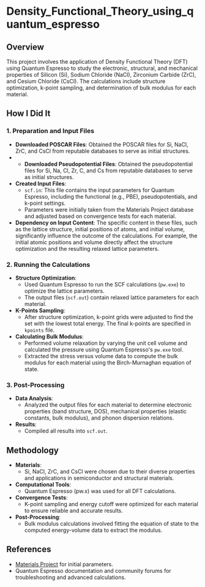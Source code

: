 # Density_Functional_Theory_using_quantum_espresso
## **Overview**
This project involves the application of Density Functional Theory (DFT) using Quantum Espresso to study the electronic, structural, and mechanical properties of Silicon (Si), Sodium Chloride (NaCl), Zirconium Carbide (ZrC), and Cesium Chloride (CsCl). The calculations include structure optimization, k-point sampling, and determination of bulk modulus for each material.


## **How I Did It**
### 1. **Preparation and Input Files**
   - **Downloaded POSCAR Files**: Obtained the POSCAR files for Si, NaCl, ZrC, and CsCl from reputable databases to serve as initial structures.
   - - **Downloaded Pseudopotential Files**: Obtained the pseudopotential files for Si, Na, Cl, Zr, C, and Cs from reputable databases to serve as initial structures.
   - **Created Input Files**:
     - `scf.in`: This file contains the input parameters for Quantum Espresso, including the functional (e.g., PBE), pseudopotentials, and k-point settings.
     - Parameters were initially taken from the Materials Project database and adjusted based on convergence tests for each material.
  - **Dependency on Input Content**: The specific content in these files, such as the lattice structure, initial positions of atoms, and initial volume, significantly influence the outcome of the calculations. For example, the initial atomic positions and volume directly affect the structure optimization and the resulting relaxed lattice parameters.
### 2. **Running the Calculations**
   - **Structure Optimization**:
     - Used Quantum Espresso to run the SCF calculations (`pw.exe`) to optimize the lattice parameters.
     - The output files (`scf.out`) contain relaxed lattice parameters for each material.
   - **K-Points Sampling**:
     - After structure optimization, k-point grids were adjusted to find the set with the lowest total energy. The final k-points are specified in `kpoints` file.
   - **Calculating Bulk Modulus**:
     - Performed volume relaxation by varying the unit cell volume and calculated the pressure using Quantum Espresso's `pw.exe` tool.
     - Extracted the stress versus volume data to compute the bulk modulus for each material using the Birch-Murnaghan equation of state.

### 3. **Post-Processing**
   - **Data Analysis**:
     - Analyzed the output files for each material to determine electronic properties (band structure, DOS), mechanical properties (elastic constants, bulk modulus), and phonon dispersion relations.
   - **Results**:
     - Compiled all results into `scf.out`.

## **Methodology**
- **Materials**:
  - Si, NaCl, ZrC, and CsCl were chosen due to their diverse properties and applications in semiconductor and structural materials.
- **Computational Tools**:
  - Quantum Espresso (pw.x) was used for all DFT calculations.
- **Convergence Tests**:
  - K-point sampling and energy cutoff were optimized for each material to ensure reliable and accurate results.
- **Post-Processing**:
  - Bulk modulus calculations involved fitting the equation of state to the computed energy-volume data to extract the modulus.

## **References**
- [Materials Project](https://next-gen.materialsproject.org) for initial parameters.
- Quantum Espresso documentation and community forums for troubleshooting and advanced calculations.
